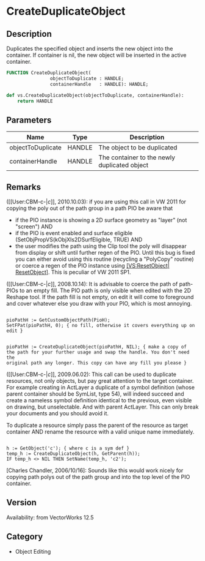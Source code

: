 # CreateDuplicateObject

## Description
Duplicates the specified object and inserts the new  object into the container.  If container is nil, the new object will be inserted in the active container.

```pascal
FUNCTION CreateDuplicateObject(
				objectToDuplicate : HANDLE;
				containerHandle   : HANDLE): HANDLE;
```

```python
def vs.CreateDuplicateObject(objectToDuplicate, containerHandle):
    return HANDLE
```

## Parameters
|Name|Type|Description|
|---|---|---|
|objectToDuplicate|HANDLE|The object to be duplicated|
|containerHandle|HANDLE|The container to the newly duplicated object|

## Remarks
([[User:CBM-c-|_c_]], 2010.10.03): if you are using this call in VW 2011 for copying the poly out of the path group in a path PIO be aware that
* if the PIO instance is showing a 2D surface geometry as "layer" (not "screen") AND
* if the PIO is event enabled and surface eligible (SetObjPropVS(kObjXIs2DSurfEligible, TRUE) AND
* the user modifies the path using the Clip tool
the poly will disappear from display or shift until further regen of the PIO. Until this bug is fixed you can either avoid using this routine (recycling a "PolyCopy" routine) or coerce a regen of the PIO instance using [[VS:ResetObject| ResetObject]](myPioHandle). This is peculiar of VW 2011 SP1.

([[User:CBM-c-|_c_]], 2008.10.14): It is advisable to coerce the path of path-PIOs to an empty fill. The PIO path is only visible when edited with the 2D Reshape tool. If the path fill is not empty, on edit it will come to foreground and cover whatever else you draw with your PIO, which is most annoying.

<code lang="pas">
pioPathH := GetCustomObjectPath(PioH);
SetFPat(pioPathH, 0); { no fill, otherwise it covers everything up on edit }

pioPathH := CreateDuplicateObject(pioPathH, NIL);
{ make a copy of the path for your further usage
and swap the handle. You don't need the original path any longer.
This copy can have any fill you please }
</code>


([[User:CBM-c-|_c_]], 2009.06.02): This call can be used to duplicate resources, not only objects, but pay great attention to the target container. For example creating in ActLayer a duplicate of a symbol definition (whose parent container should be SymList, type 54), will indeed succeed and create a nameless symbol definition identical to the previous, even visible on drawing, but unselectable. And with parent ActLayer. This can only break your documents and you should avoid it. 

To duplicate a resource simply pass the parent of the resource as target container AND rename the resource with a valid unique name immediately.

<code lang="pas">
h := GetObject('c'); { where c is a sym def }
temp_h := CreateDuplicateObject(h, GetParent(h));
IF temp_h <> NIL THEN SetName(temp_h, 'c2');
</code>


[Charles Chandler, 2006/10/16]: Sounds like this would work nicely for copying path polys out of the path group and into the top level of the PIO container.

## Version
Availability: from VectorWorks 12.5

## Category
* Object Editing

